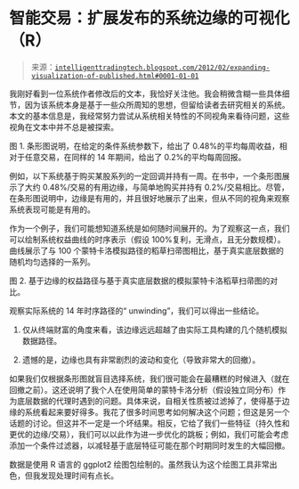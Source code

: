 <!--yml

分类：未分类

日期：2024-05-18 04:44:17

-->

# 智能交易：扩展发布的系统边缘的可视化（R）

> 来源：[`intelligenttradingtech.blogspot.com/2012/02/expanding-visualization-of-published.html#0001-01-01`](http://intelligenttradingtech.blogspot.com/2012/02/expanding-visualization-of-published.html#0001-01-01)

我刚好看到一位系统作者修改后的文本，我恰好关注他。我会稍微含糊一些具体细节，因为该系统本身是基于一些众所周知的思想，但留给读者去研究相关的系统。本文的基本信息是，我经常努力尝试从系统相关特性的不同视角来看待问题，这些视角在文本中并不总是被探索。

图 1. 条形图说明，在给定的条件系统参数下，给出了 0.48%的平均每周收益，相对于任意交易，在同样的 14 年期间，给出了 0.2%的平均每周回报。

例如，以下系统基于购买某股系列的一定回调并持有一周。在书中，一个条形图展示了大约 0.48%/交易的有用边缘，与简单地购买并持有 0.2%/交易相比。尽管，在条形图说明中，边缘是有用的，并且很好地展示了出来，但从不同的视角来观察系统表现可能是有用的。

作为一个例子，我们可能想知道系统是如何随时间展开的。为了观察这一点，我们可以绘制系统权益曲线的时序表示（假设 100%复利，无滑点，且无分数规模）。曲线展示了与 100 个蒙特卡洛模拟路径的稻草扫帚图相比，基于真实底层数据的随机均匀选择的一系列。

图 2. 基于边缘的权益路径与基于真实底层数据的模拟蒙特卡洛稻草扫帚图的对比。

观察实际系统的 14 年时序路径的“ unwinding”，我们可以得出一些结论。

1) 仅从终端财富的角度来看，该边缘远远超越了由实际工具构建的几个随机模拟数据路径。

2) 遗憾的是，边缘也具有非常剧烈的波动和变化（导致非常大的回撤）。

如果我们仅根据条形图就盲目选择系统，我们很可能会在最糟糕的时候进入（就在回撤之前）。这还说明了我个人在使用简单的蒙特卡洛分析（假设独立同分布）作为底层数据的代理时遇到的问题。具体来说，自相关性质被过滤掉了，使得基于边缘的系统看起来要好得多。我花了很多时间思考如何解决这个问题；但这是另一个话题的讨论。但这并不一定是一个坏结果。相反，它给了我们一些特征（持久性和更优的边缘/交易），我们可以以此作为进一步优化的跳板；例如，我们可能会考虑添加一个条件过滤器，以减轻基于底层特征可能在那个时期同时发生的大幅回撤。

数据是使用 R 语言的 ggplot2 绘图包绘制的。虽然我认为这个绘图工具非常出色，但我发现处理时间有点长。
